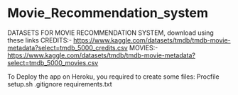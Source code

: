 # Movie_Recommendation_system


DATASETS FOR MOVIE RECOMMENDATION SYSTEM, download using these links
CREDITS:- https://www.kaggle.com/datasets/tmdb/tmdb-movie-metadata?select=tmdb_5000_credits.csv
MOVIES:-  https://www.kaggle.com/datasets/tmdb/tmdb-movie-metadata?select=tmdb_5000_movies.csv

To Deploy the app on Heroku, you required to create some files:
Procfile
setup.sh
.gitignore
requirements.txt


